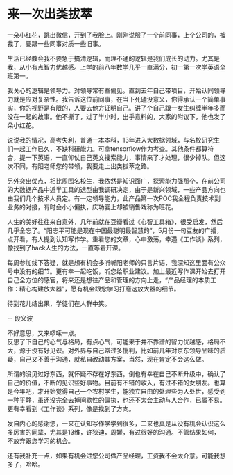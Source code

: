 # 来一次出类拔萃

一朵小红花，跳出微信，开到了我脸上。刚刚说服了一个前同事，上个公司的，被裁了，要跟一些同事对质一些旧事。

生活已经教会我不要急于搞清逻辑，而理不通的逻辑是我们成长的动力。尤其是我，从小有点智力优越感。上学的前八年数学几乎一直满分，初一第一次学英语全班第一。

我关心的逻辑是领导力。对领导常有些偏见。直到去年自己带项目，开始认同领导力就是应对复杂性。我告诉这位前同事，在当下死磕没意义，你得承认一个简单事实，你的视野是有限的，人要去他方证明自己。讲了个自己跟一女生纠缠半年多而没在一起的故事。他不撕了，过了半小时，出乎意料的，大家的附议下，他也发了朵小红花。

说说我的情况，高考失利，普通一本本科，13年进入大数据领域，与名校研究生们一起工作已久，不缺科研能力。可拿tensorflow作为考查。其他条件都算符合，提一下英语，一直仰仗自己英文搜索能力，事情来了才处理，很少掉队。但这次不同，有阳老师您的带领，我要走上出类拔萃之路。

另外突出优点，相比周围名校生，我依然是知识面广，探索能力强那个，在前公司的大数据产品中近半工具的选型由我调研决定，由于是新兴领域，一些产品方向也由我们几个技术人员定。有一定领导能力，此产品第一次POC我全程负责技术到业务的对接，有时会小小偏执，庆功宴上却被销售戏称为班花。

人生的美好往往来自意外，几年前就在豆瓣看过《心智工具箱》，很受启发，然后几乎全忘了。“阳志平可能是现在中国最聪明最智慧的”，5月份一句豆友的广播，点开看，有人提到认知写作学。重看您的文章，心中激荡，幸遇《工作谈》系列，像找到了hack人生的方法，一直等着开课。

每周参加线下答疑，就是想有机会多听听阳老师的只言片语，我深知这里面有公众号中没有的细节。更有幸一起吃饭，听您给职业建议。加上最近写作课开始去打开自己全方位的感官，将来还是想往产品和管理的方向上走，“产品经理的本质工作：精心构建放大器”，愿有机会跟您学习打磨这放大器的细节。

待到花儿结出果，学徒们在人群中笑。

-- 段义波


不好意思，又来啰嗦一点。  
反思了下自己的心气与格局，有点心气，可能来于并不靠谱的智力优越感，格局不大，源于没有好见识。对外界与自己常过多批判，比如前几年对京东领导品味的质疑，自己又不善于沟通，就私自改动其方案，当然，现在肯定不会这么做。  

所谓的没见过好东西，就怀疑不存在好东西。倒也有幸在自己不断升级中，确认了自己的价值，不断的见识些好事物。目前有不错的收入，有过不错的女朋友。也算是今年吧，才开始觉得自己一个农村学生，能独立自由的处理些为人处世，感受到一种平静，虽还没完全去掉间歇性的偏执，也还不太会主动与人合作，已属不易。更有幸看到《工作谈》系列，像是找到了方向。

发自内心的感谢您，一来在认知写作学学到很多，二来也真是从没有机会认识这么多厉害的同辈，尤其是13维，许狄迪，周媛，有过很好的沟通。不管结果如何，不放弃跟您学习的机会。

还有我补充一点，如果有机会进您公司做产品经理，工资我不会太介意。可能我想多了，哈哈。